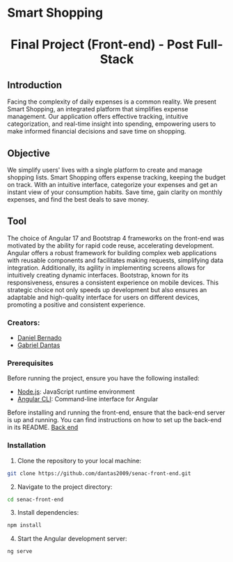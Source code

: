 # Smart Shopping

<h1 align="center">Final Project (Front-end) - Post Full-Stack</h1>

## Introduction
Facing the complexity of daily expenses is a common reality. We present Smart Shopping, an integrated platform that simplifies expense management.
Our application offers effective tracking, intuitive categorization, and real-time insight into spending, empowering users to make informed financial decisions and save time on shopping.

## Objective
We simplify users' lives with a single platform to create and manage shopping lists. Smart Shopping offers expense tracking, keeping the budget on track. With an intuitive interface, categorize your expenses and get an instant view of your consumption habits. Save time, gain clarity on monthly expenses, and find the best deals to save money.

## Tool
The choice of Angular 17 and Bootstrap 4 frameworks on the front-end was motivated by the ability for rapid code reuse, accelerating development. Angular offers a robust framework for building complex web applications with reusable components and facilitates making requests, simplifying data integration. Additionally, its agility in implementing screens allows for intuitively creating dynamic interfaces. Bootstrap, known for its responsiveness, ensures a consistent experience on mobile devices. This strategic choice not only speeds up development but also ensures an adaptable and high-quality interface for users on different devices, promoting a positive and consistent experience.

### Creators:

- [Daniel Bernado](https://github.com/Brnards)
- [Gabriel Dantas](https://github.com/dantas2009)

### Prerequisites
Before running the project, ensure you have the following installed:
- [Node.js](https://nodejs.org): JavaScript runtime environment
- [Angular CLI](https://cli.angular.io): Command-line interface for Angular

Before installing and running the front-end, ensure that the back-end server is up and running. You can find instructions on how to set up the back-end in its README.
[Back end](https://github.com/dantas2009/senac-back-end)

### Installation
1. Clone the repository to your local machine:

```bash
git clone https://github.com/dantas2009/senac-front-end.git
```

2. Navigate to the project directory:

```bash
cd senac-front-end
```
3. Install dependencies:

```bash
npm install
```

4. Start the Angular development server:

```bash
ng serve
```
